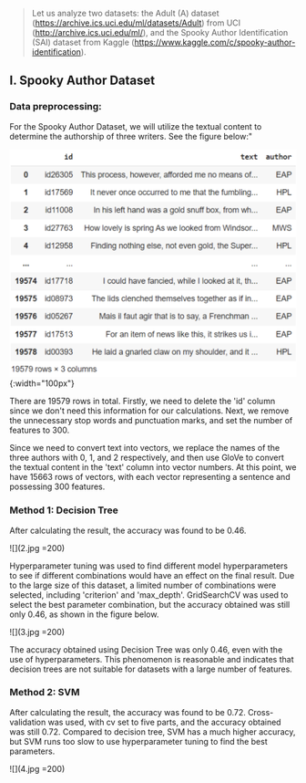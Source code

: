 > Let us analyze two datasets: the Adult (A) dataset (https://archive.ics.uci.edu/ml/datasets/Adult) from UCI (http://archive.ics.uci.edu/ml/), and the Spooky Author Identification (SAI) dataset from Kaggle (https://www.kaggle.com/c/spooky-author-identification).

## I. Spooky Author Dataset
### Data preprocessing:
For the Spooky Author Dataset, we will utilize the textual content to determine the authorship of three writers. See the figure below:"

![](1.jpg){:width="100px"}

There are 19579 rows in total. Firstly, we need to delete the 'id' column since we don't need this information for our calculations. Next, we remove the unnecessary stop words and punctuation marks, and set the number of features to 300.

Since we need to convert text into vectors, we replace the names of the three authors with 0, 1, and 2 respectively, and then use GloVe to convert the textual content in the 'text' column into vector numbers. At this point, we have 15663 rows of vectors, with each vector representing a sentence and possessing 300 features.

### Method 1: Decision Tree
After calculating the result, the accuracy was found to be 0.46.

![](2.jpg =200)

Hyperparameter tuning was used to find different model hyperparameters to see if different combinations would have an effect on the final result. Due to the large size of this dataset, a limited number of combinations were selected, including 'criterion' and 'max_depth'. GridSearchCV was used to select the best parameter combination, but the accuracy obtained was still only 0.46, as shown in the figure below.

![](3.jpg =200)

The accuracy obtained using Decision Tree was only 0.46, even with the use of hyperparameters. This phenomenon is reasonable and indicates that decision trees are not suitable for datasets with a large number of features.


### Method 2: SVM
After calculating the result, the accuracy was found to be 0.72. Cross-validation was used, with cv set to five parts, and the accuracy obtained was still 0.72. Compared to decision tree, SVM has a much higher accuracy, but SVM runs too slow to use hyperparameter tuning to find the best parameters.

![](4.jpg =200)
